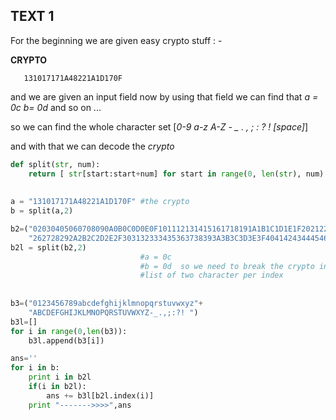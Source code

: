 ## TEXT 1 
 For the beginning we are given easy crypto stuff : - 
 
 
 **CRYPTO** 
 
 
 	   131017171A48221A1D170F
     
     
and we are given an input field now by using that field  we can find that
*a = 0c 
b= 0d* 
and so on ...


so we can find the whole character set  [*0-9 a-z A-Z - _ . , ; : ? ! [space]*] 


and with that we can decode the *crypto*

```python
def split(str, num):
    return [ str[start:start+num] for start in range(0, len(str), num) ]
    
   
a = "131017171A48221A1D170F" #the crypto
b = split(a,2)               

b2=("02030405060708090A0B0C0D0E0F101112131415161718191A1B1C1D1E1F202122232425"+
    "262728292A2B2C2D2E2F303132333435363738393A3B3C3D3E3F404142434445464748")
b2l = split(b2,2)
                             #a = 0c
                             #b = 0d  so we need to break the crypto into a 
                             #list of two character per index 
                             
                             
b3=("0123456789abcdefghijklmnopqrstuvwxyz"+
    "ABCDEFGHIJKLMNOPQRSTUVWXYZ-_.,;:?! ")
b3l=[]
for i in range(0,len(b3)):
    b3l.append(b3[i])

ans=''
for i in b:
    print i in b2l
    if(i in b2l):
        ans += b3l[b2l.index(i)]
    print "------->>>>",ans
```
    
     	     

 	      




<!--stackedit_data:
eyJoaXN0b3J5IjpbLTI5ODE0Mzk3N119
-->
